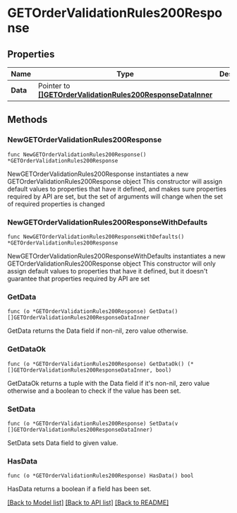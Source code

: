 # GETOrderValidationRules200Response

## Properties

Name | Type | Description | Notes
------------ | ------------- | ------------- | -------------
**Data** | Pointer to [**[]GETOrderValidationRules200ResponseDataInner**](GETOrderValidationRules200ResponseDataInner.md) |  | [optional] 

## Methods

### NewGETOrderValidationRules200Response

`func NewGETOrderValidationRules200Response() *GETOrderValidationRules200Response`

NewGETOrderValidationRules200Response instantiates a new GETOrderValidationRules200Response object
This constructor will assign default values to properties that have it defined,
and makes sure properties required by API are set, but the set of arguments
will change when the set of required properties is changed

### NewGETOrderValidationRules200ResponseWithDefaults

`func NewGETOrderValidationRules200ResponseWithDefaults() *GETOrderValidationRules200Response`

NewGETOrderValidationRules200ResponseWithDefaults instantiates a new GETOrderValidationRules200Response object
This constructor will only assign default values to properties that have it defined,
but it doesn't guarantee that properties required by API are set

### GetData

`func (o *GETOrderValidationRules200Response) GetData() []GETOrderValidationRules200ResponseDataInner`

GetData returns the Data field if non-nil, zero value otherwise.

### GetDataOk

`func (o *GETOrderValidationRules200Response) GetDataOk() (*[]GETOrderValidationRules200ResponseDataInner, bool)`

GetDataOk returns a tuple with the Data field if it's non-nil, zero value otherwise
and a boolean to check if the value has been set.

### SetData

`func (o *GETOrderValidationRules200Response) SetData(v []GETOrderValidationRules200ResponseDataInner)`

SetData sets Data field to given value.

### HasData

`func (o *GETOrderValidationRules200Response) HasData() bool`

HasData returns a boolean if a field has been set.


[[Back to Model list]](../README.md#documentation-for-models) [[Back to API list]](../README.md#documentation-for-api-endpoints) [[Back to README]](../README.md)


